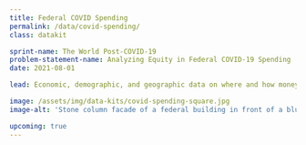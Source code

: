 ```yaml
---
title: Federal COVID Spending
permalink: /data/covid-spending/
class: datakit

sprint-name: The World Post-COVID-19
problem-statement-name: Analyzing Equity in Federal COVID-19 Spending
date: 2021-08-01

lead: Economic, demographic, and geographic data on where and how money was dispersed during COVID-19

image: /assets/img/data-kits/covid-spending-square.jpg
image-alt: 'Stone column facade of a federal building in front of a blue sky'

upcoming: true
---
```

